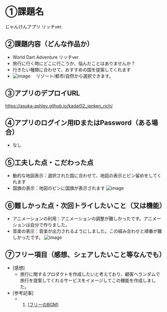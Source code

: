 # ①課題名
じゃんけんアプリ リッチver.

## ②課題内容（どんな作品か）
- World Dart Adventure リッチver.
- 旅行に行く時にどこに行こうか、悩んだことはありませんか？
- 行きたい種類に合わせて、おすすめの国を提案してくれます
- ![image](https://github.com/user-attachments/assets/9a8ad977-f4a6-4a28-8ffc-03e87dc6ce1d)
　リゾート/都市/自然から選択できます。

## ③アプリのデプロイURL
https://asuka-ashley.github.io/kadai02_janken_rich/

## ④アプリのログイン用IDまたはPassword（ある場合）
- なし

## ⑤工夫した点・こだわった点
- 動的な地図表示：選択された国に合わせて、地図の表示とピン留めをしてくれます
- 国旗の表示：地図のピンに国旗が表示されます
  ![image](https://github.com/user-attachments/assets/603b7426-41b1-4395-9a93-13594e789614)

## ⑥難しかった点・次回トライしたいこと（又は機能）
- アニメーションの利用：アニメーションの調整が難しかったです。アニメーションは自分で作りました。
- 音楽の表示：音楽が出力されるようにしました。この組み合わせと順番が難しかったです。
![image](https://github.com/user-attachments/assets/77b32908-d85c-4dba-ae91-62a5e057e45c)


## ⑦フリー項目（感想、シェアしたいこと等なんでも）
- [感想]
  - 旅行に関するプロダクトを作成したいと考えており、顧客へランダムで旅行を提案してくれるサービスをイメージしてこの機能を作成しました。
- [参考記事]
  - 1. [[フリーのBGM](https://dova-s.jp/)]
